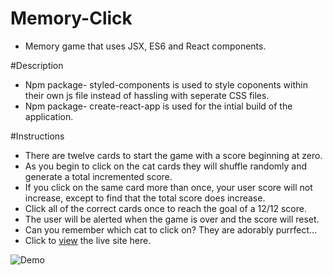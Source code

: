 # Memory-Click
* Memory game that uses JSX, ES6 and React components. 

#Description
* Npm package- styled-components is used to style coponents within their own js file instead of hassling with seperate CSS files. 
* Npm package- create-react-app is used for the intial build of the application.  

#Instructions
* There are twelve cards to start the game with a score beginning at zero.
* As you begin to click on the cat cards they will shuffle randomly and generate a total incremented score.
* If you click on the same card more than once, your user score will not increase, except to find that the total score does increase.
* Click all of the correct cards once to reach the goal of a 12/12 score.
* The user will be alerted when the game is over and the score will reset. 
* Can you remember which cat to click on? They are adorably purrfect...
* Click to [view]() the live site here.

![Demo](https://lh6.googleusercontent.com/IHuAzV_4zcKk5uZO4ZnyI3KOeN3wxJ8EH9yyz4USL6LVJrkLv7InWECQenpZUP0HdQYcu5aQdL3u1WOdjFWG=w1280-h720-n-k-rw)

